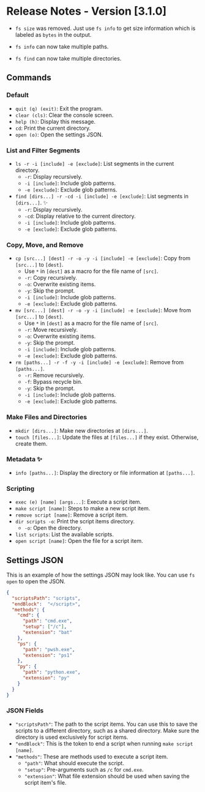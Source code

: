 # Release Notes - Version [3.1.0]

- `fs size` was removed. Just use `fs info` to get size information which is labeled as `bytes` in the output.
  
- `fs info` can now take multiple paths.
  
- `fs find` can now take multiple directories.
  

## Commands

### Default

- `quit (q) (exit)`: Exit the program.
- `clear (cls)`: Clear the console screen.
- `help (h)`: Display this message.
- `cd`: Print the current directory.
- `open (o)`: Open the settings JSON.

### List and Filter Segments

- `ls -r -i [include] -e [exclude]`: List segments in the current directory.
  - `-r`: Display recursively.
  - `-i [include]`: Include glob patterns.
  - `-e [exclude]`: Exclude glob patterns.
- `find [dirs...] -r -cd -i [include] -e [exclude]`: List segments in `[dirs...]`. ✨
  - `-r`: Display recursively.
  - `-cd`: Display relative to the current directory.
  - `-i [include]`: Include glob patterns.
  - `-e [exclude]`: Exclude glob patterns.

### Copy, Move, and Remove 

- `cp [src...] [dest] -r -o -y -i [include] -e [exclude]`: Copy from `[src...]` to `[dest]`.
  - Use `*` in `[dest]` as a macro for the file name of `[src]`.
  - `-r`: Copy recursively.
  - `-o`: Overwrite existing items.
  - `-y`: Skip the prompt.
  - `-i [include]`: Include glob patterns.
  - `-e [exclude]`: Exclude glob patterns.
- `mv [src...] [dest] -r -o -y -i [include] -e [exclude]`: Move from `[src...]` to `[dest]`.
  - Use `*` in `[dest]` as a macro for the file name of `[src]`.
  - `-r`: Move recursively.
  - `-o`: Overwrite existing items.
  - `-y`: Skip the prompt.
  - `-i [include]`: Include glob patterns.
  - `-e [exclude]`: Exclude glob patterns.
- `rm [paths...] -r -f -y -i [include] -e [exclude]`: Remove from `[paths...]`.
  - `-r`: Remove recursively.
  - `-f`: Bypass recycle bin.
  - `-y`: Skip the prompt.
  - `-i [include]`: Include glob patterns.
  - `-e [exclude]`: Exclude glob patterns.

### Make Files and Directories

- `mkdir [dirs...]`: Make new directories at `[dirs...]`.
- `touch [files...]`: Update the files at `[files...]` if they exist. Otherwise, create them.

### Metadata ✨

- `info [paths...]`: Display the directory or file information at `[paths...]`.

### Scripting

- `exec (e) [name] [args...]`: Execute a script item.
- `make script [name]`: Steps to make a new script item.
- `remove script [name]`: Remove a script item.
- `dir scripts -o`: Print the script items directory.
  - `-o`: Open the directory.
- `list scripts`: List the available scripts.
- `open script [name]`: Open the file for a script item.

## Settings JSON

This is an example of how the settings JSON may look like. You can use `fs open` to open the JSON.

```json
{
  "scriptsPath": "scripts",
  "endBlock":  "</script>",
  "methods": {
    "cmd": {
      "path": "cmd.exe",
      "setup": ["/c"],
      "extension": "bat"
    },
    "ps": {
      "path": "pwsh.exe",
      "extension": "ps1"
    },
    "py": {
      "path": "python.exe",
      "extension": "py"
    }
  }
}
```

### JSON Fields

- `"scriptsPath"`: The path to the script items. You can use this to save the scripts to a different directory, such as a shared directory. Make sure the directory is used exclusively for script items.
- `"endBlock"`: This is the token to end a script when running `make script [name]`.
- `"methods"`: These are methods used to execute a script item.
  - `"path"`: What should execute the script.
  - `"setup"`: Pre-arguments such as `/c` for `cmd.exe`.
  - `"extension"`: What file extension should be used when saving the script item's file.